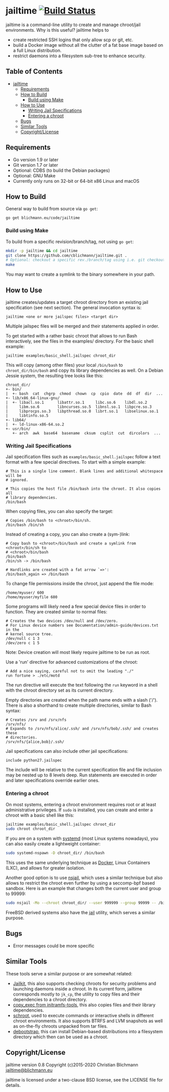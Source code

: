 jailtime [![Build Status](https://github.com/cblichmann/jailtime/workflows/build/badge.svg)](https://github.com/cblichmann/jailtime/actions?query=workflow%3Abuild)
========

jailtime is a command-line utility to create and manage chroot/jail
environments.
Why is this useful? jailtime helps to
  - create restricted SSH logins that only allow scp or git, etc.
  - build a Docker image without all the clutter of a fat base image based on
    a full Linux distribution.
  - restrict daemons into a filesystem sub-tree to enhance security.


Table of Contents
-----------------

  * [jailtime](README.md#jailtime-)
     * [Requirements](README.md#requirements)
     * [How to Build](README.md#how-to-build)
        * [Build using Make](README.md#build-using-make)
     * [How to Use](README.md#how-to-use)
        * [Writing Jail Specifications](README.md#writing-jail-specifications)
        * [Entering a chroot](README.md#entering-a-chroot)
     * [Bugs](README.md#bugs)
     * [Similar Tools](README.md#similar-tools)
     * [Copyright/License](README.md#copyrightlicense)


Requirements
------------

  - Go version 1.9 or later
  - Git version 1.7 or later
  - Optional: CDBS (to build the Debian packages)
  - Optional: GNU Make
  - Currently only runs on 32-bit or 64-bit x86 Linux and macOS


How to Build
------------

General way to build from source via `go get`:
```
go get blichmann.eu/code/jailtime
```

### Build using Make

To build from a specific revision/branch/tag, not using `go get`:
```bash
mkdir -p jailtime && cd jailtime
git clone https://github.com/cblichmann/jailtime.git .
# Optional: checkout a specific rev./branch/tag using i.e. git checkout
make
```

You may want to create a symlink to the binary somewhere in your path.


How to Use
----------

jailtime creates/updates a target chroot directory from an existing jail
specification (see next section). The general invocation syntax is:
```
jailtime <one or more jailspec files> <target dir>
```
Multiple jailspec files will be merged and their statements applied in order.

To get started with a rather basic chroot that allows to run Bash
interactively, see the files in the examples/ directory. For the basic shell
example:
```
jailtime examples/basic_shell.jailspec chroot_dir
```
This will copy (among other files) your local `/bin/bash` to
`chroot_dir/bin/bash` and copy its library dependencies as well. On a Debian
Jessie system, the resulting tree looks like this:
```
chroot_dir/
+- bin/
|  +- bash  cat  chgrp  chmod  chown  cp  cpio  date  dd  df  dir  ...
+- lib/x86_64-linux-gnu/
|  +- libacl.so.1      libattr.so.1     libc.so.6    libdl.so.2
|     libm.so.6        libncurses.so.5  libnsl.so.1  libpcre.so.3
|     libprocps.so.3   libpthread.so.0  librt.so.1   libselinux.so.1
|     libtinfo.so.5
+- lib64/
|  +- ld-linux-x86-64.so.2
+- usr/bin/
   +- arch  awk  base64  basename  cksum  csplit  cut  dircolors  ...
```

### Writing Jail Specifications

Jail specification files such as `examples/basic_shell.jailspec` follow a text
format with a few special directives. To start with a simple example:
```
# This is a single line comment. Blank lines and additional whitespace will be
# ignored.

# This copies the host file /bin/bash into the chroot. It also copies all
# library dependencies.
/bin/bash
```

When copying files, you can also specify the target:
```
# Copies /bin/bash to <chroot>/bin/sh.
/bin/bash /bin/sh
```
Instead of creating a copy, you can also create a (sym-)link:
```
# Copy bash to <chroot>/bin/bash and create a symlink from <chroot>/bin/sh to
# <chroot>/bin/bash
/bin/bash
/bin/sh -> /bin/bash

# Hardlinks are created with a fat arrow `=>':
/bin/bash_again => /bin/bash
```

To change file permissions inside the chroot, just append the file mode:
```
/home/myuser/ 600
/home/myuser/myfile 600
```

Some programs will likely need a few special device files in order to function.
They are created similar to normal files:
```
# Creates the two devices /dev/null and /dev/zero.
# For Linux device numbers see Documentation/admin-guide/devices.txt in the
# kernel source tree.
/dev/null c 1 3
/dev/zero c 1 5
```
Note: Device creation will most likely require jailtime to be run as root.

Use a 'run' directive for advanced customizations of the chroot:
```
# Add a nice saying, careful not to omit the leading "./"
run fortune > ./etc/motd
```
The run directive will execute the text following the `run` keyword in a shell
with the chroot directory set as its current directory.

Empty directories are created when the path name ends with a slash ('/'). There
is also a shorthand to create multiple directories, similar to Bash syntax:
```
# Creates /srv and /srv/nfs
/srv/nfs/
# Expands to /srv/nfs/alice/.ssh/ and /srv/nfs/bob/.ssh/ and creates these
# directories.
/srv/nfs/{alice,bob}/.ssh/
```

Jail specifications can also include other jail specifications:
```
include python27.jailspec
```
The include will be relative to the current specification file and file
inclusion may be nested up to 8 levels deep. Run statements are executed in
order and later specifications override earlier ones.


### Entering a chroot

On most systems, entering a chroot environment requires root or at least
administrative privileges. If `sudo` is installed, you can create and enter a
chroot with a basic shell like this:
```bash
jailtime examples/basic_shell.jailspec chroot_dir
sudo chroot chroot_dir
```
If you are on a system with [systemd](
http://freedesktop.org/wiki/Software/systemd/) (most Linux systems nowadays),
you can also easily create a lightweight container:
```bash
sudo systemd-nspawn -D chroot_dir/ /bin/bash
```
This uses the same underlying technique as [Docker](https://www.docker.com/),
Linux Containers (LXC), and allows for greater isolation.

Another good option is to use [nsjail](https://google.github.io/nsjail/),
which uses a similar technique but also allows to restrict the chroot even
further by using a seccomp-bpf based sandbox. Here is an example that changes
both the current user and group to 99999:
```bash
sudo nsjail -Mo --chroot chroot_dir/ --user 999999 --group 99999 -- /bin/bash
```

FreeBSD derived systems also have the [jail](
https://www.freebsd.org/cgi/man.cgi?query=jail&format=html) utility, which
serves a similar purpose.


Bugs
----

  - Error messages could be more specific


Similar Tools
-------------

These tools serve a similar purpose or are somewhat related:
  - [Jailkit](http://olivier.sessink.nl/jailkit/), this also supports
    checking chroots for security problems and launching daemons inside a
    chroot. In its current form, jailtime corresponds mostly to `jk_cp`, the
    utility to copy files and their dependencies to a chroot directory.
  - [copy_exec from initramfs-tools](
    http://anonscm.debian.org/cgit/kernel/initramfs-tools.git/tree/hook-functions),
    this also copies files and their library dependencies.
  - [schroot](http://anonscm.debian.org/cgit/buildd-tools/schroot.git), used
    to execute commands or interactive shells in different chroot
    environments. It also supports BTRFS and LVM snapshots as well as
    on-the-fly chroots unpacked from tar files.
  - [debootstrap](http://anonscm.debian.org/cgit/d-i/debootstrap.git), this can
    install Debian-based distributions into a filesystem directory which then
    can be used as a chroot.


Copyright/License
-----------------

jailtime version 0.8
Copyright (c)2015-2020 Christian Blichmann <jailtime@blichmann.eu>

jailtime is licensed under a two-clause BSD license, see the LICENSE file
for details.
